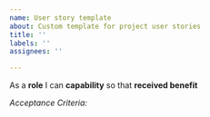 ```yaml
---
name: User story template
about: Custom template for project user stories
title: ''
labels: ''
assignees: ''

---
```


As a **role** I can **capability** so that **received benefit**

*Acceptance Criteria:*
